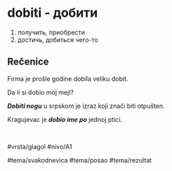 # dobiti - добити

1. получить, приобрести
2. достичь, добиться чего-то

## Rečenice

Firma je prošle godine dobila veliku dobit.

Da li si dobio moj mejl?

***Dobiti nogu*** u srpskom je izraz koji znači biti otpušten.

Kragujevac je ***dobio ime po*** jednoj ptici.

<br>

#vrsta/glagol
#nivo/A1

#tema/svakodnevica
#tema/posao
#tema/rezultat
